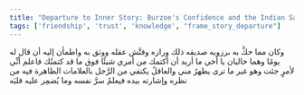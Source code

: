 ```yaml
---
title: "Departure to Inner Story: Burzoe's Confidence and the Indian Sage's Insight"
tags: ['friendship', 'trust', 'knowledge', "frame_story_departure"]
---
```


 وكان مما حكَّ به برزويه صديقه ذلك ورازه وفتَّش عقله ووثق به واطمأن إليه أن قال له يومًا وهما خاليان يا أخي ما أريد أن أكتمك من أمري شيئًا فوق ما قد كتمتُك فاعلم أنِّي لأمرٍ جئت وهو غير ما ترى يظهرُ مني والعاقلُ يكتفي من الرَّجل بالعلامات الظاهرة فيه من نظره وإشارته بيده فيعلمُ سرَّ نفسه وما يُضمِر عليه قلبَه
